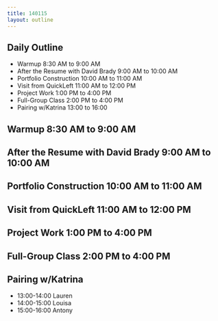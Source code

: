 ```yaml
---
title: 140115
layout: outline
---
```


## Daily Outline
* Warmup 8:30 AM to 9:00 AM 
* After the Resume with David Brady 9:00 AM to 10:00 AM 
* Portfolio Construction 10:00 AM to 11:00 AM 
* Visit from QuickLeft 11:00 AM to 12:00 PM 
* Project Work 1:00 PM to 4:00 PM 
* Full-Group Class 2:00 PM to 4:00 PM 
* Pairing w/Katrina 13:00 to 16:00


## Warmup 8:30 AM to 9:00 AM 
## After the Resume with David Brady 9:00 AM to 10:00 AM 
## Portfolio Construction 10:00 AM to 11:00 AM 
## Visit from QuickLeft 11:00 AM to 12:00 PM 
## Project Work 1:00 PM to 4:00 PM 
## Full-Group Class 2:00 PM to 4:00 PM 


## Pairing w/Katrina

* 13:00-14:00 Lauren
* 14:00-15:00 Louisa
* 15:00-16:00 Antony